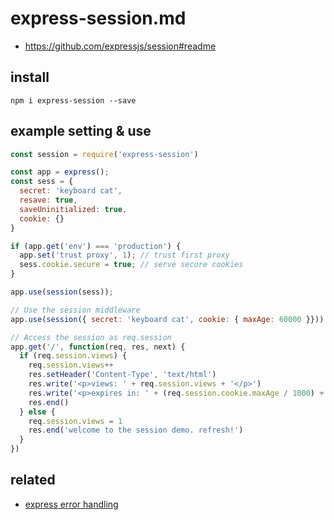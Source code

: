 # express-session.md
* https://github.com/expressjs/session#readme

## install

```
npm i express-session --save
```

## example setting & use

```js
const session = require('express-session')

const app = express();
const sess = {
  secret: 'keyboard cat',
  resave: true,
  saveUninitialized: true,
  cookie: {}
}

if (app.get('env') === 'production') {
  app.set('trust proxy', 1); // trust first proxy
  sess.cookie.secure = true; // serve secure cookies
}

app.use(session(sess));

// Use the session middleware
app.use(session({ secret: 'keyboard cat', cookie: { maxAge: 60000 }}))

// Access the session as req.session
app.get('/', function(req, res, next) {
  if (req.session.views) {
    req.session.views++
    res.setHeader('Content-Type', 'text/html')
    res.write('<p>views: ' + req.session.views + '</p>')
    res.write('<p>expires in: ' + (req.session.cookie.maxAge / 1000) + 's</p>')
    res.end()
  } else {
    req.session.views = 1
    res.end('welcome to the session demo. refresh!')
  }
})
```

## related
* [express error handling](/mib/nodejs/error)
